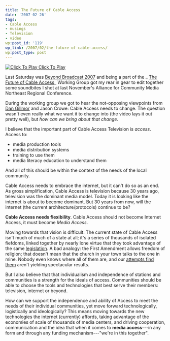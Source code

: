 ```yaml
---
title: The Future of Cable Access
date: '2007-02-26'
tags:
- Cable Access
- musings
- Television
- video
wp:post_id: '119'
wp_link: /2007/02/the-future-of-cable-access/
wp:post_type: post
---
```


[ ![](http://blip.tv/file/get/Bensheldon-WhatIsTheFutureOfCableAccessTV720.flv.jpg "Click To Play") ](http://blip.tv/file/get/Bensheldon-WhatIsTheFutureOfCableAccessTV720.flv)
[Click To Play](http://blip.tv/file/get/Bensheldon-WhatIsTheFutureOfCableAccessTV720.flv)

Last Saturday was [Beyond Broadcast 2007](http://beyondbroadcast.net/) and being a part of the _ [The Future of Cable Access](http://beyondbroadcast.net/wiki07/index.php?title=Working_Groups#The_Future_of_Public_Access_-_Held_in_The_Whitaker_Building_.28Bldg._56.29.2C_Room_169)_ Working Group got my rear in gear to edit together some soundbites I shot at last November's Alliance for Community Media Northeast Regional Conference.

During the working group we got to hear the not-opposing viewpoints from [Dan Gillmor](http://citmedia.org/blog/2007/02/21/beyond-broadcast-future-of-public-access-tv) and Jason Crowe: Cable Access needs to change. The question wasn't even really what we want it to change into (the video lays it out pretty well), but _how can we bring about that change_.

I believe that the important part of Cable Access Television is _access_. Access to:

- media production tools
- media distribution systems
- training to use them
- media literacy education to understand them

And all of this should be within the context of the needs of the local community.

Cable Access needs to embrace the internet, but it can't do so as an end. As gross simplification, Cable Access is television because 30 years ago, television was the dominant media model. Today it is looking like the internet is about to become dominant. But 30 years from now, will the internet (the current architecture/protocols) continue to be?

**Cable Access needs flexibility**. Cable Access should not become Internet Access, it must become _Media Access_.

Moving towards that vision is difficult. The current state of Cable Access isn't much of much of a state at all; it's a series of thousands of isolated fiefdoms, linked together by nearly lone virtue that they took advantage of the same [legislation](http://en.wikipedia.org/wiki/1984_Cable_Franchise_Policy_and_Communications_Act). A bad analogy: the First Amendment allows freedom of religion; that doesn't mean that the church in your town talks to the one in mine. Nobody even knows where all of them are, and our [attempts find them](http://mappingaccess.com) aren't yielding spectacular results.

But I also believe that that individualism and independence of stations and communities is a strength for the ideals of access. Communities should be able to choose the tools and technologies that best serve their members: television, internet or beyond.

How can we support the independence and ability of Access to meet the needs of their individual communities, yet move forward technologically, logistically and ideologically? This means moving towards the new technologies the internet (currently) affords, taking advantage of the economies of scale of thousands of media centers, and driving cooperation, communication and the idea that when it comes to **media access**---in any form and through any funding mechanism---"we're in this together".

